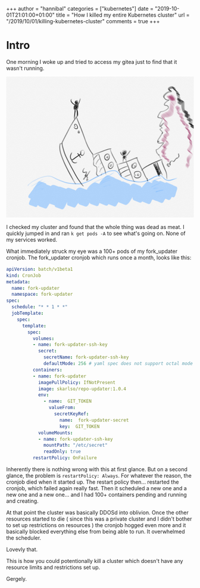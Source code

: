 +++
author = "hannibal"
categories = ["kubernetes"]
date = "2019-10-01T21:01:00+01:00"
title = "How I killed my entire Kubernetes cluster"
url = "/2019/10/01/killing-kubernetes-cluster"
comments = true
+++

# Intro

One morning I woke up and tried to access my gitea just to find that it wasn't running.

![dead kube](/img/kube_dead.png)

I checked my cluster and found that the whole thing was dead as meat. I quickly jumped in and ran `k get pods -A` to see what's
going on. None of my services worked.

What immediately struck my eye was a 100+ pods of my fork_updater cronjob. The fork_updater cronjob which runs once a month, looks
like this:

~~~yaml
apiVersion: batch/v1beta1
kind: CronJob
metadata:
  name: fork-updater
  namespace: fork-updater
spec:
  schedule: "* * 1 * *"
  jobTemplate:
    spec:
      template:
        spec:
          volumes:
          - name: fork-updater-ssh-key
            secret:
              secretName: fork-updater-ssh-key
              defaultMode: 256 # yaml spec does not support octal mode
          containers:
          - name: fork-updater
            imagePullPolicy: IfNotPresent
            image: skarlso/repo-updater:1.0.4
            env:
              - name:  GIT_TOKEN
                valueFrom:
                  secretKeyRef:
                    name:  fork-updater-secret
                    key:  GIT_TOKEN
            volumeMounts:
            - name: fork-updater-ssh-key
              mountPath: "/etc/secret"
              readOnly: true
          restartPolicy: OnFailure
~~~

Inherently there is nothing wrong with this at first glance. But on a second glance, the problem is `restartPolicy: Always`.
For whatever the reason, the cronjob died when it started up. The restart policy then... restarted the cronjob, which failed again
really fast. Then it scheduled a new one and a new one and a new one... and I had 100+ containers pending and running and
creating.

At that point the cluster was basically DDOSd into oblivion. Once the other resources started to die ( since this was a private
cluster and I didn't bother to set up restrictions on resources ) the cronjob hogged even more and it basically blocked everything
else from being able to run. It overwhelmed the scheduler.

Lovevly that.

This is how you could potentionally kill a cluster which doesn't have any resource limits and restrictions set up.

Gergely.
